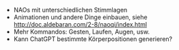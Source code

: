 - NAOs mit unterschiedlichen Stimmlagen
- Animationen und andere Dinge einbauen, siehe http://doc.aldebaran.com/2-8/naoqi/index.html
- Mehr Kommandos: Gesten, Laufen, Augen, usw.
- Kann ChatGPT bestimmte Körperpositionen generieren?
